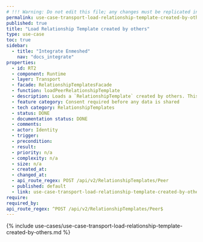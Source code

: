 ```yaml
---
# !!! Warning: Do not edit this file; any changes must be replicated in Excel !!!
permalink: use-case-transport-load-relationship-template-created-by-others
published: true
title: "Load Relationship Template created by others"
type: use-case
toc: true
sidebar:
  - title: "Integrate Enmeshed"
    nav: "docs_integrate"
properties:
  - id: RT2
  - component: Runtime
  - layer: Transport
  - facade: RelationshipTemplatesFacade
  - function: loadPeerRelationshipTemplate
  - description: Loads a `RelationshipTemplate` created by others. This is a prerequisite for using the template while creating a new `Relationship`.
  - feature category: Consent required before any data is shared
  - tech category: RelationshipTemplates
  - status: DONE
  - documentation status: DONE
  - comments:
  - actor: Identity
  - trigger:
  - precondition:
  - result:
  - priority: n/a
  - complexity: n/a
  - size: n/a
  - created_at:
  - changed_at:
  - api_route_regex: POST /api/v2/RelationshipTemplates/Peer
  - published: default
  - link: use-case-transport-load-relationship-template-created-by-others
require:
required_by:
api_route_regex: ^POST /api/v2/RelationshipTemplates/Peer$
---
```


{% include use-cases/use-case-transport-load-relationship-template-created-by-others.md %}
